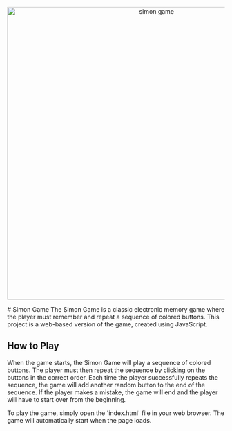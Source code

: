 
<p align="center">
 <img width="676" alt="simon game" src="https://user-images.githubusercontent.com/92644540/232314536-bb22ea88-2da7-4975-a832-718967f7cd79.png">

</p>
# Simon Game
The Simon Game is a classic electronic memory game where the player must remember and repeat a sequence of colored buttons. This project is a web-based version of the game, created using JavaScript.


## How to Play

When the game starts, the Simon Game will play a sequence of colored buttons. The player must then repeat the sequence by clicking on the buttons in the correct order. Each time the player successfully repeats the sequence, the game will add another random button to the end of the sequence. If the player makes a mistake, the game will end and the player will have to start over from the beginning.

To play the game, simply open the 'index.html' file in your web browser. The game will automatically start when the page loads.
